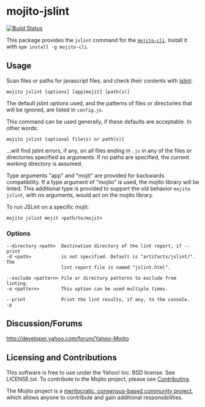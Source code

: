 mojito-jslint
==========
[![Build Status](https://travis-ci.org/yahoo/mojito-cli-jslint.png?branch=develop)](https://travis-ci.org/yahoo/mojito-cli-jslint)

This package provides the `jslint` command for the [`mojito-cli`](https://github.com/yahoo/mojito-cli). Install it with `npm install -g mojito-cli`.

Usage
-----

Scan files or paths for javascript files, and check their contents with [jslint](http://www.jslint.com/):

    mojito jslint [options] [app|mojit] [path(s)]

The default jslint options used, and the patterns of files or directories that will be ignored, are listed in `config.js`.

This command can be used generally, if these defaults are acceptable. In other words:

    mojito jslint [optional file(s) or path(s)]

...will find jslint errors, if any, on all files ending in `.js` in any of the files or directories specified as arguments. If no paths are specified, the current working directory is assumed.

Type arguments "app" and "mojit" are provided for backwards compatibility. If a type argument of "mojito" is used, the mojito library will be linted. This additional type is provided to support the old behavior `mojito jslint`, with no arguments, would act on the mojito library.

To run JSLint on a specific mojit:

    mojito jslint mojit <path/to/mojit>

### Options

    --directory <path>  Destination directory of the lint report, if --print
    -d <path>           is not specified. Default is "artifacts/jslint/". The
                        lint report file is named "jslint.html".

    --exclude <pattern> File or directory patterns to exclude from linting.
    -e <pattern>        This option can be used multiple times.

    --print             Print the lint results, if any, to the console.
    -p

Discussion/Forums
-----------------

http://developer.yahoo.com/forum/Yahoo-Mojito

Licensing and Contributions
---------------------------

This software is free to use under the Yahoo! Inc. BSD license. See LICENSE.txt. To contribute to the Mojito project, please
see [Contributing](https://github.com/yahoo/mojito/wiki/Contributing-Code-to-Mojito).

The Mojito project is a [meritocratic, consensus-based community project](https://github.com/yahoo/mojito/wiki/Governance-Model),
which allows anyone to contribute and gain additional responsibilities.
